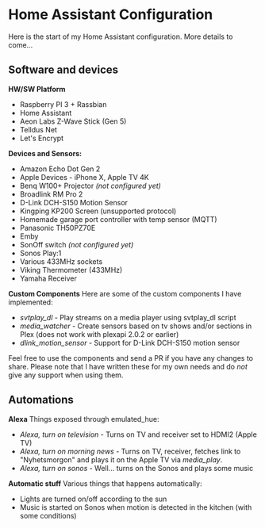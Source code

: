 # Home Assistant Configuration
Here is the start of my Home Assistant configuration. More details to come...

## Software and devices

**HW/SW Platform**
* Raspberry PI 3 + Rassbian
* Home Assistant
* Aeon Labs Z-Wave Stick (Gen 5)
* Telldus Net
* Let's Encrypt

**Devices and Sensors:**
* Amazon Echo Dot Gen 2
* Apple Devices - iPhone X, Apple TV 4K
* Benq W100+ Projector _(not configured yet)_
* Broadlink RM Pro 2
* D-Link DCH-S150 Motion Sensor
* Kingping KP200 Screen (unsupported protocol)
* Homemade garage port controller with temp sensor (MQTT)
* Panasonic TH50PZ70E
* Emby
* SonOff switch _(not configured yet)_
* Sonos Play:1
* Various 433MHz sockets
* Viking Thermometer (433MHz)
* Yamaha Receiver

**Custom Components**
Here are some of the custom components I have implemented:

* _svtplay_dl_ - Play streams on a media player using svtplay_dl script
* _media_watcher_ - Create sensors based on tv shows and/or sections in Plex (does not work with plexapi 2.0.2 or earlier)
* _dlink_motion_sensor_ - Support for D-Link DCH-S150 motion sensor

Feel free to use the components and send a PR if you have any changes to share.
Please note that I have written these for my own needs and do _not_ give any support
when using them.

## Automations

**Alexa**
Things exposed through emulated_hue:

* _Alexa, turn on television_ - Turns on TV and receiver set to HDMI2 (Apple TV)
* _Alexa, turn on morning news_ - Turns on TV, receiver, fetches link to "Nyhetsmorgon" and plays it on the Apple TV via _media_play_.
* _Alexa, turn on sonos_ - Well... turns on the Sonos and plays some music

**Automatic stuff**
Various things that happens automatically:

* Lights are turned on/off according to the sun
* Music is started on Sonos when motion is detected in the kitchen (with some conditions)
